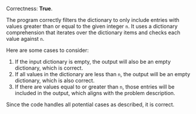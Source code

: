 Correctness: **True**.

The program correctly filters the dictionary to only include entries with values greater than or equal to the given integer `n`. It uses a dictionary comprehension that iterates over the dictionary items and checks each value against `n`. 

Here are some cases to consider:
1. If the input dictionary is empty, the output will also be an empty dictionary, which is correct.
2. If all values in the dictionary are less than `n`, the output will be an empty dictionary, which is also correct.
3. If there are values equal to or greater than `n`, those entries will be included in the output, which aligns with the problem description.

Since the code handles all potential cases as described, it is correct.